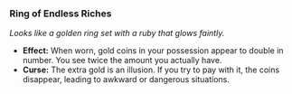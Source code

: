 ### **Ring of Endless Riches**

_Looks like a golden ring set with a ruby that glows faintly._

- **Effect:** When worn, gold coins in your possession appear to double in number. You see twice the amount you actually have.
- **Curse:** The extra gold is an illusion. If you try to pay with it, the coins disappear, leading to awkward or dangerous situations.